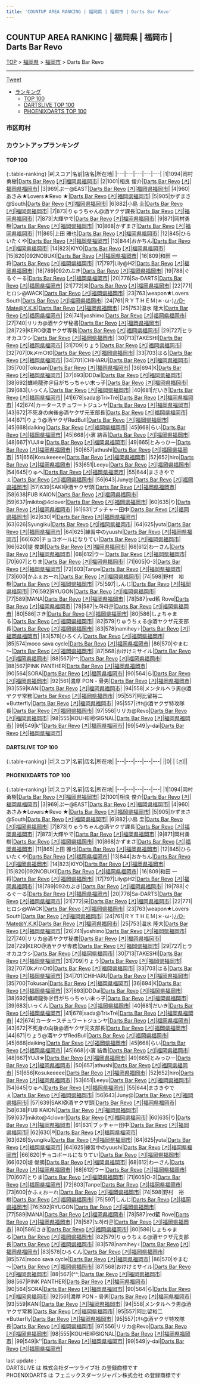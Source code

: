 ```yaml
---
title: 'COUNTUP AREA RANKING | 福岡県 | 福岡市 | Darts Bar Revo'
---
```

## COUNTUP AREA RANKING | 福岡県 | 福岡市 | Darts Bar Revo

[TOP](/darts/rank/) > [福岡県](/darts/rank/福岡県/) > [福岡市](/darts/rank/福岡県/福岡市/) > Darts Bar Revo

___

<a href="https://twitter.com/share?ref_src=twsrc%5Etfw" data-text="COUNTUP AREA RANKING | 福岡県福岡市Darts Bar Revo" class="twitter-share-button" data-hashtags="DARTSLIVE,PHOENIXDARTS,darts,ダーツ" data-show-count="false">Tweet</a>

* [ランキング](#カウントアップランキング)
    * [TOP 100](#top-100)
    * [DARTSLIVE TOP 100](#dartslive-top-100)
    * [PHOENIXDARTS TOP 100](#phoenixdarts-top-100)

### 市区町村

<ul>

</ul>

### カウントアップランキング

#### TOP 100



{:.table-ranking}
|#|スコア|名前|店名|所在地|
|---|---|---|---|---|
|1|1094|<span class="rank-name-pd">岡村 勇樹</span>|<a href="/darts/rank/shops/7135.html">Darts Bar Revo</a> <a href="https://vs.phoenixdarts.com/jp/shop/shopDetailInfo/s_7135?s_seq=7135">[↗]</a>|<a href="/darts/rank/福岡県/福岡市">福岡県福岡市</a>|
|2|1001|<span class="rank-name-pd">相良 俊介</span>|<a href="/darts/rank/shops/7135.html">Darts Bar Revo</a> <a href="https://vs.phoenixdarts.com/jp/shop/shopDetailInfo/s_7135?s_seq=7135">[↗]</a>|<a href="/darts/rank/福岡県/福岡市">福岡県福岡市</a>|
|3|969|<span class="rank-name-pd">ぷー@EAST</span>|<a href="/darts/rank/shops/7135.html">Darts Bar Revo</a> <a href="https://vs.phoenixdarts.com/jp/shop/shopDetailInfo/s_7135?s_seq=7135">[↗]</a>|<a href="/darts/rank/福岡県/福岡市">福岡県福岡市</a>|
|4|960|<span class="rank-name-pd">あさみ★Lovers★Revo ★</span>|<a href="/darts/rank/shops/7135.html">Darts Bar Revo</a> <a href="https://vs.phoenixdarts.com/jp/shop/shopDetailInfo/s_7135?s_seq=7135">[↗]</a>|<a href="/darts/rank/福岡県/福岡市">福岡県福岡市</a>|
|5|905|<span class="rank-name-pd">かずまさ@South</span>|<a href="/darts/rank/shops/7135.html">Darts Bar Revo</a> <a href="https://vs.phoenixdarts.com/jp/shop/shopDetailInfo/s_7135?s_seq=7135">[↗]</a>|<a href="/darts/rank/福岡県/福岡市">福岡県福岡市</a>|
|6|882|<span class="rank-name-pd"><span class="pro-icon-pd"></span>小島 圭</span>|<a href="/darts/rank/shops/7135.html">Darts Bar Revo</a> <a href="https://vs.phoenixdarts.com/jp/shop/shopDetailInfo/s_7135?s_seq=7135">[↗]</a>|<a href="/darts/rank/福岡県/福岡市">福岡県福岡市</a>|
|7|873|<span class="rank-name-pd">りゅうちゃん@酒ヤクザ課長</span>|<a href="/darts/rank/shops/7135.html">Darts Bar Revo</a> <a href="https://vs.phoenixdarts.com/jp/shop/shopDetailInfo/s_7135?s_seq=7135">[↗]</a>|<a href="/darts/rank/福岡県/福岡市">福岡県福岡市</a>|
|7|873|<span class="rank-name-pd">大輝やで</span>|<a href="/darts/rank/shops/7135.html">Darts Bar Revo</a> <a href="https://vs.phoenixdarts.com/jp/shop/shopDetailInfo/s_7135?s_seq=7135">[↗]</a>|<a href="/darts/rank/福岡県/福岡市">福岡県福岡市</a>|
|9|871|<span class="rank-name-pd">岡村勇樹</span>|<a href="/darts/rank/shops/7135.html">Darts Bar Revo</a> <a href="https://vs.phoenixdarts.com/jp/shop/shopDetailInfo/s_7135?s_seq=7135">[↗]</a>|<a href="/darts/rank/福岡県/福岡市">福岡県福岡市</a>|
|10|868|<span class="rank-name-pd">かずまさ</span>|<a href="/darts/rank/shops/7135.html">Darts Bar Revo</a> <a href="https://vs.phoenixdarts.com/jp/shop/shopDetailInfo/s_7135?s_seq=7135">[↗]</a>|<a href="/darts/rank/福岡県/福岡市">福岡県福岡市</a>|
|11|865|<span class="rank-name-pd"><span class="pro-icon-pd"></span>上田 雅也</span>|<a href="/darts/rank/shops/7135.html">Darts Bar Revo</a> <a href="https://vs.phoenixdarts.com/jp/shop/shopDetailInfo/s_7135?s_seq=7135">[↗]</a>|<a href="/darts/rank/福岡県/福岡市">福岡県福岡市</a>|
|12|845|<span class="rank-name-pd">ひらいたくや</span>|<a href="/darts/rank/shops/7135.html">Darts Bar Revo</a> <a href="https://vs.phoenixdarts.com/jp/shop/shopDetailInfo/s_7135?s_seq=7135">[↗]</a>|<a href="/darts/rank/福岡県/福岡市">福岡県福岡市</a>|
|13|844|<span class="rank-name-pd">おかちん</span>|<a href="/darts/rank/shops/7135.html">Darts Bar Revo</a> <a href="https://vs.phoenixdarts.com/jp/shop/shopDetailInfo/s_7135?s_seq=7135">[↗]</a>|<a href="/darts/rank/福岡県/福岡市">福岡県福岡市</a>|
|14|823|<span class="rank-name-pd">KIYO</span>|<a href="/darts/rank/shops/7135.html">Darts Bar Revo</a> <a href="https://vs.phoenixdarts.com/jp/shop/shopDetailInfo/s_7135?s_seq=7135">[↗]</a>|<a href="/darts/rank/福岡県/福岡市">福岡県福岡市</a>|
|15|820|<span class="rank-name-pd">092NOBUKI</span>|<a href="/darts/rank/shops/7135.html">Darts Bar Revo</a> <a href="https://vs.phoenixdarts.com/jp/shop/shopDetailInfo/s_7135?s_seq=7135">[↗]</a>|<a href="/darts/rank/福岡県/福岡市">福岡県福岡市</a>|
|16|809|<span class="rank-name-pd">和田 一将</span>|<a href="/darts/rank/shops/7135.html">Darts Bar Revo</a> <a href="https://vs.phoenixdarts.com/jp/shop/shopDetailInfo/s_7135?s_seq=7135">[↗]</a>|<a href="/darts/rank/福岡県/福岡市">福岡県福岡市</a>|
|17|797|<span class="rank-name-pd">Lily@H2</span>|<a href="/darts/rank/shops/7135.html">Darts Bar Revo</a> <a href="https://vs.phoenixdarts.com/jp/shop/shopDetailInfo/s_7135?s_seq=7135">[↗]</a>|<a href="/darts/rank/福岡県/福岡市">福岡県福岡市</a>|
|18|789|<span class="rank-name-pd">092のぶき</span>|<a href="/darts/rank/shops/7135.html">Darts Bar Revo</a> <a href="https://vs.phoenixdarts.com/jp/shop/shopDetailInfo/s_7135?s_seq=7135">[↗]</a>|<a href="/darts/rank/福岡県/福岡市">福岡県福岡市</a>|
|19|788|<span class="rank-name-pd">ぐるぐーる</span>|<a href="/darts/rank/shops/7135.html">Darts Bar Revo</a> <a href="https://vs.phoenixdarts.com/jp/shop/shopDetailInfo/s_7135?s_seq=7135">[↗]</a>|<a href="/darts/rank/福岡県/福岡市">福岡県福岡市</a>|
|20|776|<span class="rank-name-pd">Sa-DARTS</span>|<a href="/darts/rank/shops/7135.html">Darts Bar Revo</a> <a href="https://vs.phoenixdarts.com/jp/shop/shopDetailInfo/s_7135?s_seq=7135">[↗]</a>|<a href="/darts/rank/福岡県/福岡市">福岡県福岡市</a>|
|21|772|<span class="rank-name-pd">来</span>|<a href="/darts/rank/shops/7135.html">Darts Bar Revo</a> <a href="https://vs.phoenixdarts.com/jp/shop/shopDetailInfo/s_7135?s_seq=7135">[↗]</a>|<a href="/darts/rank/福岡県/福岡市">福岡県福岡市</a>|
|22|771|<span class="rank-name-pd">ヒロシ@WACK</span>|<a href="/darts/rank/shops/7135.html">Darts Bar Revo</a> <a href="https://vs.phoenixdarts.com/jp/shop/shopDetailInfo/s_7135?s_seq=7135">[↗]</a>|<a href="/darts/rank/福岡県/福岡市">福岡県福岡市</a>|
|23|763|<span class="rank-name-pd">weapon★Lovers South</span>|<a href="/darts/rank/shops/7135.html">Darts Bar Revo</a> <a href="https://vs.phoenixdarts.com/jp/shop/shopDetailInfo/s_7135?s_seq=7135">[↗]</a>|<a href="/darts/rank/福岡県/福岡市">福岡県福岡市</a>|
|24|761|<span class="rank-name-pd">ＲＹＴＨＥＭ(＊･ω･)ﾉﾉD-Mate@Y.K.K</span>|<a href="/darts/rank/shops/7135.html">Darts Bar Revo</a> <a href="https://vs.phoenixdarts.com/jp/shop/shopDetailInfo/s_7135?s_seq=7135">[↗]</a>|<a href="/darts/rank/福岡県/福岡市">福岡県福岡市</a>|
|25|753|<span class="rank-name-pd"><span class="pro-icon-pd"></span>温水 隆大</span>|<a href="/darts/rank/shops/7135.html">Darts Bar Revo</a> <a href="https://vs.phoenixdarts.com/jp/shop/shopDetailInfo/s_7135?s_seq=7135">[↗]</a>|<a href="/darts/rank/福岡県/福岡市">福岡県福岡市</a>|
|26|741|<span class="rank-name-pd">yoshimo</span>|<a href="/darts/rank/shops/7135.html">Darts Bar Revo</a> <a href="https://vs.phoenixdarts.com/jp/shop/shopDetailInfo/s_7135?s_seq=7135">[↗]</a>|<a href="/darts/rank/福岡県/福岡市">福岡県福岡市</a>|
|27|740|<span class="rank-name-pd">リリカ@酒ヤクザ秘書</span>|<a href="/darts/rank/shops/7135.html">Darts Bar Revo</a> <a href="https://vs.phoenixdarts.com/jp/shop/shopDetailInfo/s_7135?s_seq=7135">[↗]</a>|<a href="/darts/rank/福岡県/福岡市">福岡県福岡市</a>|
|28|729|<span class="rank-name-pd">KERO@酒ヤクザ専務</span>|<a href="/darts/rank/shops/7135.html">Darts Bar Revo</a> <a href="https://vs.phoenixdarts.com/jp/shop/shopDetailInfo/s_7135?s_seq=7135">[↗]</a>|<a href="/darts/rank/福岡県/福岡市">福岡県福岡市</a>|
|29|727|<span class="rank-name-pd">ヒラオカユウシ</span>|<a href="/darts/rank/shops/7135.html">Darts Bar Revo</a> <a href="https://vs.phoenixdarts.com/jp/shop/shopDetailInfo/s_7135?s_seq=7135">[↗]</a>|<a href="/darts/rank/福岡県/福岡市">福岡県福岡市</a>|
|30|713|<span class="rank-name-pd">TAKESHI</span>|<a href="/darts/rank/shops/7135.html">Darts Bar Revo</a> <a href="https://vs.phoenixdarts.com/jp/shop/shopDetailInfo/s_7135?s_seq=7135">[↗]</a>|<a href="/darts/rank/福岡県/福岡市">福岡県福岡市</a>|
|31|709|<span class="rank-name-pd">りょう</span>|<a href="/darts/rank/shops/7135.html">Darts Bar Revo</a> <a href="https://vs.phoenixdarts.com/jp/shop/shopDetailInfo/s_7135?s_seq=7135">[↗]</a>|<a href="/darts/rank/福岡県/福岡市">福岡県福岡市</a>|
|32|707|<span class="rank-name-pd">0k〆m○t0</span>|<a href="/darts/rank/shops/7135.html">Darts Bar Revo</a> <a href="https://vs.phoenixdarts.com/jp/shop/shopDetailInfo/s_7135?s_seq=7135">[↗]</a>|<a href="/darts/rank/福岡県/福岡市">福岡県福岡市</a>|
|33|703|<span class="rank-name-pd">はる</span>|<a href="/darts/rank/shops/7135.html">Darts Bar Revo</a> <a href="https://vs.phoenixdarts.com/jp/shop/shopDetailInfo/s_7135?s_seq=7135">[↗]</a>|<a href="/darts/rank/福岡県/福岡市">福岡県福岡市</a>|
|34|701|<span class="rank-name-pd">CHIHARU</span>|<a href="/darts/rank/shops/7135.html">Darts Bar Revo</a> <a href="https://vs.phoenixdarts.com/jp/shop/shopDetailInfo/s_7135?s_seq=7135">[↗]</a>|<a href="/darts/rank/福岡県/福岡市">福岡県福岡市</a>|
|35|700|<span class="rank-name-pd">Tokusan</span>|<a href="/darts/rank/shops/7135.html">Darts Bar Revo</a> <a href="https://vs.phoenixdarts.com/jp/shop/shopDetailInfo/s_7135?s_seq=7135">[↗]</a>|<a href="/darts/rank/福岡県/福岡市">福岡県福岡市</a>|
|36|694|<span class="rank-name-pd">K</span>|<a href="/darts/rank/shops/7135.html">Darts Bar Revo</a> <a href="https://vs.phoenixdarts.com/jp/shop/shopDetailInfo/s_7135?s_seq=7135">[↗]</a>|<a href="/darts/rank/福岡県/福岡市">福岡県福岡市</a>|
|37|693|<span class="rank-name-pd">DDDai</span>|<a href="/darts/rank/shops/7135.html">Darts Bar Revo</a> <a href="https://vs.phoenixdarts.com/jp/shop/shopDetailInfo/s_7135?s_seq=7135">[↗]</a>|<a href="/darts/rank/福岡県/福岡市">福岡県福岡市</a>|
|38|692|<span class="rank-name-pd">蠣﨑龍弥＠目がちっちゃい末っ子</span>|<a href="/darts/rank/shops/7135.html">Darts Bar Revo</a> <a href="https://vs.phoenixdarts.com/jp/shop/shopDetailInfo/s_7135?s_seq=7135">[↗]</a>|<a href="/darts/rank/福岡県/福岡市">福岡県福岡市</a>|
|39|683|<span class="rank-name-pd">いっくん</span>|<a href="/darts/rank/shops/7135.html">Darts Bar Revo</a> <a href="https://vs.phoenixdarts.com/jp/shop/shopDetailInfo/s_7135?s_seq=7135">[↗]</a>|<a href="/darts/rank/福岡県/福岡市">福岡県福岡市</a>|
|40|681|<span class="rank-name-pd">だいき</span>|<a href="/darts/rank/shops/7135.html">Darts Bar Revo</a> <a href="https://vs.phoenixdarts.com/jp/shop/shopDetailInfo/s_7135?s_seq=7135">[↗]</a>|<a href="/darts/rank/福岡県/福岡市">福岡県福岡市</a>|
|41|678|<span class="rank-name-pd">sada@Tri×Tré</span>|<a href="/darts/rank/shops/7135.html">Darts Bar Revo</a> <a href="https://vs.phoenixdarts.com/jp/shop/shopDetailInfo/s_7135?s_seq=7135">[↗]</a>|<a href="/darts/rank/福岡県/福岡市">福岡県福岡市</a>|
|42|674|<span class="rank-name-pd">カータースチュワートジュンヤ</span>|<a href="/darts/rank/shops/7135.html">Darts Bar Revo</a> <a href="https://vs.phoenixdarts.com/jp/shop/shopDetailInfo/s_7135?s_seq=7135">[↗]</a>|<a href="/darts/rank/福岡県/福岡市">福岡県福岡市</a>|
|43|672|<span class="rank-name-pd">不死身の向後@酒ヤクザ元支部長</span>|<a href="/darts/rank/shops/7135.html">Darts Bar Revo</a> <a href="https://vs.phoenixdarts.com/jp/shop/shopDetailInfo/s_7135?s_seq=7135">[↗]</a>|<a href="/darts/rank/福岡県/福岡市">福岡県福岡市</a>|
|44|671|<span class="rank-name-pd">りょう@酒ヤクザRedBull</span>|<a href="/darts/rank/shops/7135.html">Darts Bar Revo</a> <a href="https://vs.phoenixdarts.com/jp/shop/shopDetailInfo/s_7135?s_seq=7135">[↗]</a>|<a href="/darts/rank/福岡県/福岡市">福岡県福岡市</a>|
|45|668|<span class="rank-name-pd">daiking</span>|<a href="/darts/rank/shops/7135.html">Darts Bar Revo</a> <a href="https://vs.phoenixdarts.com/jp/shop/shopDetailInfo/s_7135?s_seq=7135">[↗]</a>|<a href="/darts/rank/福岡県/福岡市">福岡県福岡市</a>|
|45|668|<span class="rank-name-pd">らい</span>|<a href="/darts/rank/shops/7135.html">Darts Bar Revo</a> <a href="https://vs.phoenixdarts.com/jp/shop/shopDetailInfo/s_7135?s_seq=7135">[↗]</a>|<a href="/darts/rank/福岡県/福岡市">福岡県福岡市</a>|
|45|668|<span class="rank-name-pd"><span class="pro-icon-pd"></span>小濱 結香</span>|<a href="/darts/rank/shops/7135.html">Darts Bar Revo</a> <a href="https://vs.phoenixdarts.com/jp/shop/shopDetailInfo/s_7135?s_seq=7135">[↗]</a>|<a href="/darts/rank/福岡県/福岡市">福岡県福岡市</a>|
|48|667|<span class="rank-name-pd">YUJI☆</span>|<a href="/darts/rank/shops/7135.html">Darts Bar Revo</a> <a href="https://vs.phoenixdarts.com/jp/shop/shopDetailInfo/s_7135?s_seq=7135">[↗]</a>|<a href="/darts/rank/福岡県/福岡市">福岡県福岡市</a>|
|49|665|<span class="rank-name-pd">とみっひー</span>|<a href="/darts/rank/shops/7135.html">Darts Bar Revo</a> <a href="https://vs.phoenixdarts.com/jp/shop/shopDetailInfo/s_7135?s_seq=7135">[↗]</a>|<a href="/darts/rank/福岡県/福岡市">福岡県福岡市</a>|
|50|657|<span class="rank-name-pd">athushi</span>|<a href="/darts/rank/shops/7135.html">Darts Bar Revo</a> <a href="https://vs.phoenixdarts.com/jp/shop/shopDetailInfo/s_7135?s_seq=7135">[↗]</a>|<a href="/darts/rank/福岡県/福岡市">福岡県福岡市</a>|
|51|656|<span class="rank-name-pd">Kosukeeeee</span>|<a href="/darts/rank/shops/7135.html">Darts Bar Revo</a> <a href="https://vs.phoenixdarts.com/jp/shop/shopDetailInfo/s_7135?s_seq=7135">[↗]</a>|<a href="/darts/rank/福岡県/福岡市">福岡県福岡市</a>|
|52|652|<span class="rank-name-pd">hiro</span>|<a href="/darts/rank/shops/7135.html">Darts Bar Revo</a> <a href="https://vs.phoenixdarts.com/jp/shop/shopDetailInfo/s_7135?s_seq=7135">[↗]</a>|<a href="/darts/rank/福岡県/福岡市">福岡県福岡市</a>|
|53|651|<span class="rank-name-pd">Leeyu</span>|<a href="/darts/rank/shops/7135.html">Darts Bar Revo</a> <a href="https://vs.phoenixdarts.com/jp/shop/shopDetailInfo/s_7135?s_seq=7135">[↗]</a>|<a href="/darts/rank/福岡県/福岡市">福岡県福岡市</a>|
|54|645|<span class="rank-name-pd">りゅへ</span>|<a href="/darts/rank/shops/7135.html">Darts Bar Revo</a> <a href="https://vs.phoenixdarts.com/jp/shop/shopDetailInfo/s_7135?s_seq=7135">[↗]</a>|<a href="/darts/rank/福岡県/福岡市">福岡県福岡市</a>|
|55|644|<span class="rank-name-pd">まさきやでぇ</span>|<a href="/darts/rank/shops/7135.html">Darts Bar Revo</a> <a href="https://vs.phoenixdarts.com/jp/shop/shopDetailInfo/s_7135?s_seq=7135">[↗]</a>|<a href="/darts/rank/福岡県/福岡市">福岡県福岡市</a>|
|56|643|<span class="rank-name-pd">Juny@</span>|<a href="/darts/rank/shops/7135.html">Darts Bar Revo</a> <a href="https://vs.phoenixdarts.com/jp/shop/shopDetailInfo/s_7135?s_seq=7135">[↗]</a>|<a href="/darts/rank/福岡県/福岡市">福岡県福岡市</a>|
|57|639|<span class="rank-name-pd">SAKI@酒ヤクザ頭</span>|<a href="/darts/rank/shops/7135.html">Darts Bar Revo</a> <a href="https://vs.phoenixdarts.com/jp/shop/shopDetailInfo/s_7135?s_seq=7135">[↗]</a>|<a href="/darts/rank/福岡県/福岡市">福岡県福岡市</a>|
|58|638|<span class="rank-name-pd">FUB KAION</span>|<a href="/darts/rank/shops/7135.html">Darts Bar Revo</a> <a href="https://vs.phoenixdarts.com/jp/shop/shopDetailInfo/s_7135?s_seq=7135">[↗]</a>|<a href="/darts/rank/福岡県/福岡市">福岡県福岡市</a>|
|59|637|<span class="rank-name-pd">mikito@4clover</span>|<a href="/darts/rank/shops/7135.html">Darts Bar Revo</a> <a href="https://vs.phoenixdarts.com/jp/shop/shopDetailInfo/s_7135?s_seq=7135">[↗]</a>|<a href="/darts/rank/福岡県/福岡市">福岡県福岡市</a>|
|60|635|<span class="rank-name-pd">り</span>|<a href="/darts/rank/shops/7135.html">Darts Bar Revo</a> <a href="https://vs.phoenixdarts.com/jp/shop/shopDetailInfo/s_7135?s_seq=7135">[↗]</a>|<a href="/darts/rank/福岡県/福岡市">福岡県福岡市</a>|
|61|631|<span class="rank-name-pd">ブッチャー田中</span>|<a href="/darts/rank/shops/7135.html">Darts Bar Revo</a> <a href="https://vs.phoenixdarts.com/jp/shop/shopDetailInfo/s_7135?s_seq=7135">[↗]</a>|<a href="/darts/rank/福岡県/福岡市">福岡県福岡市</a>|
|62|630|<span class="rank-name-pd">®️</span>|<a href="/darts/rank/shops/7135.html">Darts Bar Revo</a> <a href="https://vs.phoenixdarts.com/jp/shop/shopDetailInfo/s_7135?s_seq=7135">[↗]</a>|<a href="/darts/rank/福岡県/福岡市">福岡県福岡市</a>|
|63|626|<span class="rank-name-pd">Syungiku</span>|<a href="/darts/rank/shops/7135.html">Darts Bar Revo</a> <a href="https://vs.phoenixdarts.com/jp/shop/shopDetailInfo/s_7135?s_seq=7135">[↗]</a>|<a href="/darts/rank/福岡県/福岡市">福岡県福岡市</a>|
|64|625|<span class="rank-name-pd">yuta</span>|<a href="/darts/rank/shops/7135.html">Darts Bar Revo</a> <a href="https://vs.phoenixdarts.com/jp/shop/shopDetailInfo/s_7135?s_seq=7135">[↗]</a>|<a href="/darts/rank/福岡県/福岡市">福岡県福岡市</a>|
|64|625|<span class="rank-name-pd">練習中のyuushi</span>|<a href="/darts/rank/shops/7135.html">Darts Bar Revo</a> <a href="https://vs.phoenixdarts.com/jp/shop/shopDetailInfo/s_7135?s_seq=7135">[↗]</a>|<a href="/darts/rank/福岡県/福岡市">福岡県福岡市</a>|
|66|620|<span class="rank-name-pd">チョコボールになりてい</span>|<a href="/darts/rank/shops/7135.html">Darts Bar Revo</a> <a href="https://vs.phoenixdarts.com/jp/shop/shopDetailInfo/s_7135?s_seq=7135">[↗]</a>|<a href="/darts/rank/福岡県/福岡市">福岡県福岡市</a>|
|66|620|<span class="rank-name-pd"><span class="pro-icon-pd"></span>堤 俊朗</span>|<a href="/darts/rank/shops/7135.html">Darts Bar Revo</a> <a href="https://vs.phoenixdarts.com/jp/shop/shopDetailInfo/s_7135?s_seq=7135">[↗]</a>|<a href="/darts/rank/福岡県/福岡市">福岡県福岡市</a>|
|68|612|<span class="rank-name-pd">わーさん</span>|<a href="/darts/rank/shops/7135.html">Darts Bar Revo</a> <a href="https://vs.phoenixdarts.com/jp/shop/shopDetailInfo/s_7135?s_seq=7135">[↗]</a>|<a href="/darts/rank/福岡県/福岡市">福岡県福岡市</a>|
|68|612|<span class="rank-name-pd">ウー</span>|<a href="/darts/rank/shops/7135.html">Darts Bar Revo</a> <a href="https://vs.phoenixdarts.com/jp/shop/shopDetailInfo/s_7135?s_seq=7135">[↗]</a>|<a href="/darts/rank/福岡県/福岡市">福岡県福岡市</a>|
|70|607|<span class="rank-name-pd">とりま</span>|<a href="/darts/rank/shops/7135.html">Darts Bar Revo</a> <a href="https://vs.phoenixdarts.com/jp/shop/shopDetailInfo/s_7135?s_seq=7135">[↗]</a>|<a href="/darts/rank/福岡県/福岡市">福岡県福岡市</a>|
|71|605|<span class="rank-name-pd">O-3</span>|<a href="/darts/rank/shops/7135.html">Darts Bar Revo</a> <a href="https://vs.phoenixdarts.com/jp/shop/shopDetailInfo/s_7135?s_seq=7135">[↗]</a>|<a href="/darts/rank/福岡県/福岡市">福岡県福岡市</a>|
|72|603|<span class="rank-name-pd">Tanpe</span>|<a href="/darts/rank/shops/7135.html">Darts Bar Revo</a> <a href="https://vs.phoenixdarts.com/jp/shop/shopDetailInfo/s_7135?s_seq=7135">[↗]</a>|<a href="/darts/rank/福岡県/福岡市">福岡県福岡市</a>|
|73|600|<span class="rank-name-pd">かふぇおーれ</span>|<a href="/darts/rank/shops/7135.html">Darts Bar Revo</a> <a href="https://vs.phoenixdarts.com/jp/shop/shopDetailInfo/s_7135?s_seq=7135">[↗]</a>|<a href="/darts/rank/福岡県/福岡市">福岡県福岡市</a>|
|74|598|<span class="rank-name-pd">野村　裕樹</span>|<a href="/darts/rank/shops/7135.html">Darts Bar Revo</a> <a href="https://vs.phoenixdarts.com/jp/shop/shopDetailInfo/s_7135?s_seq=7135">[↗]</a>|<a href="/darts/rank/福岡県/福岡市">福岡県福岡市</a>|
|75|597|<span class="rank-name-pd">しんじ</span>|<a href="/darts/rank/shops/7135.html">Darts Bar Revo</a> <a href="https://vs.phoenixdarts.com/jp/shop/shopDetailInfo/s_7135?s_seq=7135">[↗]</a>|<a href="/darts/rank/福岡県/福岡市">福岡県福岡市</a>|
|76|592|<span class="rank-name-pd">RYUGON</span>|<a href="/darts/rank/shops/7135.html">Darts Bar Revo</a> <a href="https://vs.phoenixdarts.com/jp/shop/shopDetailInfo/s_7135?s_seq=7135">[↗]</a>|<a href="/darts/rank/福岡県/福岡市">福岡県福岡市</a>|
|77|589|<span class="rank-name-pd">MANA</span>|<a href="/darts/rank/shops/7135.html">Darts Bar Revo</a> <a href="https://vs.phoenixdarts.com/jp/shop/shopDetailInfo/s_7135?s_seq=7135">[↗]</a>|<a href="/darts/rank/福岡県/福岡市">福岡県福岡市</a>|
|78|587|<span class="rank-name-pd">red藍 Rove</span>|<a href="/darts/rank/shops/7135.html">Darts Bar Revo</a> <a href="https://vs.phoenixdarts.com/jp/shop/shopDetailInfo/s_7135?s_seq=7135">[↗]</a>|<a href="/darts/rank/福岡県/福岡市">福岡県福岡市</a>|
|78|587|<span class="rank-name-pd">노하라쿤</span>|<a href="/darts/rank/shops/7135.html">Darts Bar Revo</a> <a href="https://vs.phoenixdarts.com/jp/shop/shopDetailInfo/s_7135?s_seq=7135">[↗]</a>|<a href="/darts/rank/福岡県/福岡市">福岡県福岡市</a>|
|80|586|<span class="rank-name-pd">さき</span>|<a href="/darts/rank/shops/7135.html">Darts Bar Revo</a> <a href="https://vs.phoenixdarts.com/jp/shop/shopDetailInfo/s_7135?s_seq=7135">[↗]</a>|<a href="/darts/rank/福岡県/福岡市">福岡県福岡市</a>|
|80|586|<span class="rank-name-pd">しょちゃまる</span>|<a href="/darts/rank/shops/7135.html">Darts Bar Revo</a> <a href="https://vs.phoenixdarts.com/jp/shop/shopDetailInfo/s_7135?s_seq=7135">[↗]</a>|<a href="/darts/rank/福岡県/福岡市">福岡県福岡市</a>|
|82|579|<span class="rank-name-pd">りゅうちぇる@酒ヤクザ元支部長</span>|<a href="/darts/rank/shops/7135.html">Darts Bar Revo</a> <a href="https://vs.phoenixdarts.com/jp/shop/shopDetailInfo/s_7135?s_seq=7135">[↗]</a>|<a href="/darts/rank/福岡県/福岡市">福岡県福岡市</a>|
|83|578|<span class="rank-name-pd">namihey♀</span>|<a href="/darts/rank/shops/7135.html">Darts Bar Revo</a> <a href="https://vs.phoenixdarts.com/jp/shop/shopDetailInfo/s_7135?s_seq=7135">[↗]</a>|<a href="/darts/rank/福岡県/福岡市">福岡県福岡市</a>|
|83|578|<span class="rank-name-pd">ひろくん</span>|<a href="/darts/rank/shops/7135.html">Darts Bar Revo</a> <a href="https://vs.phoenixdarts.com/jp/shop/shopDetailInfo/s_7135?s_seq=7135">[↗]</a>|<a href="/darts/rank/福岡県/福岡市">福岡県福岡市</a>|
|85|574|<span class="rank-name-pd">moco sava cycle</span>|<a href="/darts/rank/shops/7135.html">Darts Bar Revo</a> <a href="https://vs.phoenixdarts.com/jp/shop/shopDetailInfo/s_7135?s_seq=7135">[↗]</a>|<a href="/darts/rank/福岡県/福岡市">福岡県福岡市</a>|
|86|570|<span class="rank-name-pd">やまむ～</span>|<a href="/darts/rank/shops/7135.html">Darts Bar Revo</a> <a href="https://vs.phoenixdarts.com/jp/shop/shopDetailInfo/s_7135?s_seq=7135">[↗]</a>|<a href="/darts/rank/福岡県/福岡市">福岡県福岡市</a>|
|87|568|<span class="rank-name-pd">おけけミサイル</span>|<a href="/darts/rank/shops/7135.html">Darts Bar Revo</a> <a href="https://vs.phoenixdarts.com/jp/shop/shopDetailInfo/s_7135?s_seq=7135">[↗]</a>|<a href="/darts/rank/福岡県/福岡市">福岡県福岡市</a>|
|88|567|<span class="rank-name-pd">(^^;</span>|<a href="/darts/rank/shops/7135.html">Darts Bar Revo</a> <a href="https://vs.phoenixdarts.com/jp/shop/shopDetailInfo/s_7135?s_seq=7135">[↗]</a>|<a href="/darts/rank/福岡県/福岡市">福岡県福岡市</a>|
|88|567|<span class="rank-name-pd">PINK PANTHER</span>|<a href="/darts/rank/shops/7135.html">Darts Bar Revo</a> <a href="https://vs.phoenixdarts.com/jp/shop/shopDetailInfo/s_7135?s_seq=7135">[↗]</a>|<a href="/darts/rank/福岡県/福岡市">福岡県福岡市</a>|
|90|564|<span class="rank-name-pd">SORA</span>|<a href="/darts/rank/shops/7135.html">Darts Bar Revo</a> <a href="https://vs.phoenixdarts.com/jp/shop/shopDetailInfo/s_7135?s_seq=7135">[↗]</a>|<a href="/darts/rank/福岡県/福岡市">福岡県福岡市</a>|
|90|564|<span class="rank-name-pd">ら</span>|<a href="/darts/rank/shops/7135.html">Darts Bar Revo</a> <a href="https://vs.phoenixdarts.com/jp/shop/shopDetailInfo/s_7135?s_seq=7135">[↗]</a>|<a href="/darts/rank/福岡県/福岡市">福岡県福岡市</a>|
|92|561|<span class="rank-name-pd">濃厚 PON・骨男</span>|<a href="/darts/rank/shops/7135.html">Darts Bar Revo</a> <a href="https://vs.phoenixdarts.com/jp/shop/shopDetailInfo/s_7135?s_seq=7135">[↗]</a>|<a href="/darts/rank/福岡県/福岡市">福岡県福岡市</a>|
|93|559|<span class="rank-name-pd">KANI</span>|<a href="/darts/rank/shops/7135.html">Darts Bar Revo</a> <a href="https://vs.phoenixdarts.com/jp/shop/shopDetailInfo/s_7135?s_seq=7135">[↗]</a>|<a href="/darts/rank/福岡県/福岡市">福岡県福岡市</a>|
|94|558|<span class="rank-name-pd">メンタルヘラ男@酒ヤクザ常務</span>|<a href="/darts/rank/shops/7135.html">Darts Bar Revo</a> <a href="https://vs.phoenixdarts.com/jp/shop/shopDetailInfo/s_7135?s_seq=7135">[↗]</a>|<a href="/darts/rank/福岡県/福岡市">福岡県福岡市</a>|
|95|557|<span class="rank-name-pd">阿比留裕二⭐︎Butterfly</span>|<a href="/darts/rank/shops/7135.html">Darts Bar Revo</a> <a href="https://vs.phoenixdarts.com/jp/shop/shopDetailInfo/s_7135?s_seq=7135">[↗]</a>|<a href="/darts/rank/福岡県/福岡市">福岡県福岡市</a>|
|95|557|<span class="rank-name-pd">ﾐｻｷ@酒ヤクザ特攻隊長</span>|<a href="/darts/rank/shops/7135.html">Darts Bar Revo</a> <a href="https://vs.phoenixdarts.com/jp/shop/shopDetailInfo/s_7135?s_seq=7135">[↗]</a>|<a href="/darts/rank/福岡県/福岡市">福岡県福岡市</a>|
|97|556|<span class="rank-name-pd">リリカ@Revo</span>|<a href="/darts/rank/shops/7135.html">Darts Bar Revo</a> <a href="https://vs.phoenixdarts.com/jp/shop/shopDetailInfo/s_7135?s_seq=7135">[↗]</a>|<a href="/darts/rank/福岡県/福岡市">福岡県福岡市</a>|
|98|555|<span class="rank-name-pd">KOUHEI@SIGNAL</span>|<a href="/darts/rank/shops/7135.html">Darts Bar Revo</a> <a href="https://vs.phoenixdarts.com/jp/shop/shopDetailInfo/s_7135?s_seq=7135">[↗]</a>|<a href="/darts/rank/福岡県/福岡市">福岡県福岡市</a>|
|99|549|<span class="rank-name-pd">k&#x27;&#x27;</span>|<a href="/darts/rank/shops/7135.html">Darts Bar Revo</a> <a href="https://vs.phoenixdarts.com/jp/shop/shopDetailInfo/s_7135?s_seq=7135">[↗]</a>|<a href="/darts/rank/福岡県/福岡市">福岡県福岡市</a>|
|99|549|<span class="rank-name-pd">y-dai</span>|<a href="/darts/rank/shops/7135.html">Darts Bar Revo</a> <a href="https://vs.phoenixdarts.com/jp/shop/shopDetailInfo/s_7135?s_seq=7135">[↗]</a>|<a href="/darts/rank/福岡県/福岡市">福岡県福岡市</a>|


#### DARTSLIVE TOP 100



{:.table-ranking}
|#|スコア|名前|店名|所在地|
|---|---|---|---|---|
||0|<span class="rank-name-dl"> </span>|<a href="/darts/rank/shops/.html"></a> <a href="">[↗]</a>|<a href="/darts/rank//"></a>|


#### PHOENIXDARTS TOP 100



{:.table-ranking}
|#|スコア|名前|店名|所在地|
|---|---|---|---|---|
|1|1094|<span class="rank-name-pd">岡村 勇樹</span>|<a href="/darts/rank/shops/7135.html">Darts Bar Revo</a> <a href="https://vs.phoenixdarts.com/jp/shop/shopDetailInfo/s_7135?s_seq=7135">[↗]</a>|<a href="/darts/rank/福岡県/福岡市">福岡県福岡市</a>|
|2|1001|<span class="rank-name-pd">相良 俊介</span>|<a href="/darts/rank/shops/7135.html">Darts Bar Revo</a> <a href="https://vs.phoenixdarts.com/jp/shop/shopDetailInfo/s_7135?s_seq=7135">[↗]</a>|<a href="/darts/rank/福岡県/福岡市">福岡県福岡市</a>|
|3|969|<span class="rank-name-pd">ぷー@EAST</span>|<a href="/darts/rank/shops/7135.html">Darts Bar Revo</a> <a href="https://vs.phoenixdarts.com/jp/shop/shopDetailInfo/s_7135?s_seq=7135">[↗]</a>|<a href="/darts/rank/福岡県/福岡市">福岡県福岡市</a>|
|4|960|<span class="rank-name-pd">あさみ★Lovers★Revo ★</span>|<a href="/darts/rank/shops/7135.html">Darts Bar Revo</a> <a href="https://vs.phoenixdarts.com/jp/shop/shopDetailInfo/s_7135?s_seq=7135">[↗]</a>|<a href="/darts/rank/福岡県/福岡市">福岡県福岡市</a>|
|5|905|<span class="rank-name-pd">かずまさ@South</span>|<a href="/darts/rank/shops/7135.html">Darts Bar Revo</a> <a href="https://vs.phoenixdarts.com/jp/shop/shopDetailInfo/s_7135?s_seq=7135">[↗]</a>|<a href="/darts/rank/福岡県/福岡市">福岡県福岡市</a>|
|6|882|<span class="rank-name-pd"><span class="pro-icon-pd"></span>小島 圭</span>|<a href="/darts/rank/shops/7135.html">Darts Bar Revo</a> <a href="https://vs.phoenixdarts.com/jp/shop/shopDetailInfo/s_7135?s_seq=7135">[↗]</a>|<a href="/darts/rank/福岡県/福岡市">福岡県福岡市</a>|
|7|873|<span class="rank-name-pd">りゅうちゃん@酒ヤクザ課長</span>|<a href="/darts/rank/shops/7135.html">Darts Bar Revo</a> <a href="https://vs.phoenixdarts.com/jp/shop/shopDetailInfo/s_7135?s_seq=7135">[↗]</a>|<a href="/darts/rank/福岡県/福岡市">福岡県福岡市</a>|
|7|873|<span class="rank-name-pd">大輝やで</span>|<a href="/darts/rank/shops/7135.html">Darts Bar Revo</a> <a href="https://vs.phoenixdarts.com/jp/shop/shopDetailInfo/s_7135?s_seq=7135">[↗]</a>|<a href="/darts/rank/福岡県/福岡市">福岡県福岡市</a>|
|9|871|<span class="rank-name-pd">岡村勇樹</span>|<a href="/darts/rank/shops/7135.html">Darts Bar Revo</a> <a href="https://vs.phoenixdarts.com/jp/shop/shopDetailInfo/s_7135?s_seq=7135">[↗]</a>|<a href="/darts/rank/福岡県/福岡市">福岡県福岡市</a>|
|10|868|<span class="rank-name-pd">かずまさ</span>|<a href="/darts/rank/shops/7135.html">Darts Bar Revo</a> <a href="https://vs.phoenixdarts.com/jp/shop/shopDetailInfo/s_7135?s_seq=7135">[↗]</a>|<a href="/darts/rank/福岡県/福岡市">福岡県福岡市</a>|
|11|865|<span class="rank-name-pd"><span class="pro-icon-pd"></span>上田 雅也</span>|<a href="/darts/rank/shops/7135.html">Darts Bar Revo</a> <a href="https://vs.phoenixdarts.com/jp/shop/shopDetailInfo/s_7135?s_seq=7135">[↗]</a>|<a href="/darts/rank/福岡県/福岡市">福岡県福岡市</a>|
|12|845|<span class="rank-name-pd">ひらいたくや</span>|<a href="/darts/rank/shops/7135.html">Darts Bar Revo</a> <a href="https://vs.phoenixdarts.com/jp/shop/shopDetailInfo/s_7135?s_seq=7135">[↗]</a>|<a href="/darts/rank/福岡県/福岡市">福岡県福岡市</a>|
|13|844|<span class="rank-name-pd">おかちん</span>|<a href="/darts/rank/shops/7135.html">Darts Bar Revo</a> <a href="https://vs.phoenixdarts.com/jp/shop/shopDetailInfo/s_7135?s_seq=7135">[↗]</a>|<a href="/darts/rank/福岡県/福岡市">福岡県福岡市</a>|
|14|823|<span class="rank-name-pd">KIYO</span>|<a href="/darts/rank/shops/7135.html">Darts Bar Revo</a> <a href="https://vs.phoenixdarts.com/jp/shop/shopDetailInfo/s_7135?s_seq=7135">[↗]</a>|<a href="/darts/rank/福岡県/福岡市">福岡県福岡市</a>|
|15|820|<span class="rank-name-pd">092NOBUKI</span>|<a href="/darts/rank/shops/7135.html">Darts Bar Revo</a> <a href="https://vs.phoenixdarts.com/jp/shop/shopDetailInfo/s_7135?s_seq=7135">[↗]</a>|<a href="/darts/rank/福岡県/福岡市">福岡県福岡市</a>|
|16|809|<span class="rank-name-pd">和田 一将</span>|<a href="/darts/rank/shops/7135.html">Darts Bar Revo</a> <a href="https://vs.phoenixdarts.com/jp/shop/shopDetailInfo/s_7135?s_seq=7135">[↗]</a>|<a href="/darts/rank/福岡県/福岡市">福岡県福岡市</a>|
|17|797|<span class="rank-name-pd">Lily@H2</span>|<a href="/darts/rank/shops/7135.html">Darts Bar Revo</a> <a href="https://vs.phoenixdarts.com/jp/shop/shopDetailInfo/s_7135?s_seq=7135">[↗]</a>|<a href="/darts/rank/福岡県/福岡市">福岡県福岡市</a>|
|18|789|<span class="rank-name-pd">092のぶき</span>|<a href="/darts/rank/shops/7135.html">Darts Bar Revo</a> <a href="https://vs.phoenixdarts.com/jp/shop/shopDetailInfo/s_7135?s_seq=7135">[↗]</a>|<a href="/darts/rank/福岡県/福岡市">福岡県福岡市</a>|
|19|788|<span class="rank-name-pd">ぐるぐーる</span>|<a href="/darts/rank/shops/7135.html">Darts Bar Revo</a> <a href="https://vs.phoenixdarts.com/jp/shop/shopDetailInfo/s_7135?s_seq=7135">[↗]</a>|<a href="/darts/rank/福岡県/福岡市">福岡県福岡市</a>|
|20|776|<span class="rank-name-pd">Sa-DARTS</span>|<a href="/darts/rank/shops/7135.html">Darts Bar Revo</a> <a href="https://vs.phoenixdarts.com/jp/shop/shopDetailInfo/s_7135?s_seq=7135">[↗]</a>|<a href="/darts/rank/福岡県/福岡市">福岡県福岡市</a>|
|21|772|<span class="rank-name-pd">来</span>|<a href="/darts/rank/shops/7135.html">Darts Bar Revo</a> <a href="https://vs.phoenixdarts.com/jp/shop/shopDetailInfo/s_7135?s_seq=7135">[↗]</a>|<a href="/darts/rank/福岡県/福岡市">福岡県福岡市</a>|
|22|771|<span class="rank-name-pd">ヒロシ@WACK</span>|<a href="/darts/rank/shops/7135.html">Darts Bar Revo</a> <a href="https://vs.phoenixdarts.com/jp/shop/shopDetailInfo/s_7135?s_seq=7135">[↗]</a>|<a href="/darts/rank/福岡県/福岡市">福岡県福岡市</a>|
|23|763|<span class="rank-name-pd">weapon★Lovers South</span>|<a href="/darts/rank/shops/7135.html">Darts Bar Revo</a> <a href="https://vs.phoenixdarts.com/jp/shop/shopDetailInfo/s_7135?s_seq=7135">[↗]</a>|<a href="/darts/rank/福岡県/福岡市">福岡県福岡市</a>|
|24|761|<span class="rank-name-pd">ＲＹＴＨＥＭ(＊･ω･)ﾉﾉD-Mate@Y.K.K</span>|<a href="/darts/rank/shops/7135.html">Darts Bar Revo</a> <a href="https://vs.phoenixdarts.com/jp/shop/shopDetailInfo/s_7135?s_seq=7135">[↗]</a>|<a href="/darts/rank/福岡県/福岡市">福岡県福岡市</a>|
|25|753|<span class="rank-name-pd"><span class="pro-icon-pd"></span>温水 隆大</span>|<a href="/darts/rank/shops/7135.html">Darts Bar Revo</a> <a href="https://vs.phoenixdarts.com/jp/shop/shopDetailInfo/s_7135?s_seq=7135">[↗]</a>|<a href="/darts/rank/福岡県/福岡市">福岡県福岡市</a>|
|26|741|<span class="rank-name-pd">yoshimo</span>|<a href="/darts/rank/shops/7135.html">Darts Bar Revo</a> <a href="https://vs.phoenixdarts.com/jp/shop/shopDetailInfo/s_7135?s_seq=7135">[↗]</a>|<a href="/darts/rank/福岡県/福岡市">福岡県福岡市</a>|
|27|740|<span class="rank-name-pd">リリカ@酒ヤクザ秘書</span>|<a href="/darts/rank/shops/7135.html">Darts Bar Revo</a> <a href="https://vs.phoenixdarts.com/jp/shop/shopDetailInfo/s_7135?s_seq=7135">[↗]</a>|<a href="/darts/rank/福岡県/福岡市">福岡県福岡市</a>|
|28|729|<span class="rank-name-pd">KERO@酒ヤクザ専務</span>|<a href="/darts/rank/shops/7135.html">Darts Bar Revo</a> <a href="https://vs.phoenixdarts.com/jp/shop/shopDetailInfo/s_7135?s_seq=7135">[↗]</a>|<a href="/darts/rank/福岡県/福岡市">福岡県福岡市</a>|
|29|727|<span class="rank-name-pd">ヒラオカユウシ</span>|<a href="/darts/rank/shops/7135.html">Darts Bar Revo</a> <a href="https://vs.phoenixdarts.com/jp/shop/shopDetailInfo/s_7135?s_seq=7135">[↗]</a>|<a href="/darts/rank/福岡県/福岡市">福岡県福岡市</a>|
|30|713|<span class="rank-name-pd">TAKESHI</span>|<a href="/darts/rank/shops/7135.html">Darts Bar Revo</a> <a href="https://vs.phoenixdarts.com/jp/shop/shopDetailInfo/s_7135?s_seq=7135">[↗]</a>|<a href="/darts/rank/福岡県/福岡市">福岡県福岡市</a>|
|31|709|<span class="rank-name-pd">りょう</span>|<a href="/darts/rank/shops/7135.html">Darts Bar Revo</a> <a href="https://vs.phoenixdarts.com/jp/shop/shopDetailInfo/s_7135?s_seq=7135">[↗]</a>|<a href="/darts/rank/福岡県/福岡市">福岡県福岡市</a>|
|32|707|<span class="rank-name-pd">0k〆m○t0</span>|<a href="/darts/rank/shops/7135.html">Darts Bar Revo</a> <a href="https://vs.phoenixdarts.com/jp/shop/shopDetailInfo/s_7135?s_seq=7135">[↗]</a>|<a href="/darts/rank/福岡県/福岡市">福岡県福岡市</a>|
|33|703|<span class="rank-name-pd">はる</span>|<a href="/darts/rank/shops/7135.html">Darts Bar Revo</a> <a href="https://vs.phoenixdarts.com/jp/shop/shopDetailInfo/s_7135?s_seq=7135">[↗]</a>|<a href="/darts/rank/福岡県/福岡市">福岡県福岡市</a>|
|34|701|<span class="rank-name-pd">CHIHARU</span>|<a href="/darts/rank/shops/7135.html">Darts Bar Revo</a> <a href="https://vs.phoenixdarts.com/jp/shop/shopDetailInfo/s_7135?s_seq=7135">[↗]</a>|<a href="/darts/rank/福岡県/福岡市">福岡県福岡市</a>|
|35|700|<span class="rank-name-pd">Tokusan</span>|<a href="/darts/rank/shops/7135.html">Darts Bar Revo</a> <a href="https://vs.phoenixdarts.com/jp/shop/shopDetailInfo/s_7135?s_seq=7135">[↗]</a>|<a href="/darts/rank/福岡県/福岡市">福岡県福岡市</a>|
|36|694|<span class="rank-name-pd">K</span>|<a href="/darts/rank/shops/7135.html">Darts Bar Revo</a> <a href="https://vs.phoenixdarts.com/jp/shop/shopDetailInfo/s_7135?s_seq=7135">[↗]</a>|<a href="/darts/rank/福岡県/福岡市">福岡県福岡市</a>|
|37|693|<span class="rank-name-pd">DDDai</span>|<a href="/darts/rank/shops/7135.html">Darts Bar Revo</a> <a href="https://vs.phoenixdarts.com/jp/shop/shopDetailInfo/s_7135?s_seq=7135">[↗]</a>|<a href="/darts/rank/福岡県/福岡市">福岡県福岡市</a>|
|38|692|<span class="rank-name-pd">蠣﨑龍弥＠目がちっちゃい末っ子</span>|<a href="/darts/rank/shops/7135.html">Darts Bar Revo</a> <a href="https://vs.phoenixdarts.com/jp/shop/shopDetailInfo/s_7135?s_seq=7135">[↗]</a>|<a href="/darts/rank/福岡県/福岡市">福岡県福岡市</a>|
|39|683|<span class="rank-name-pd">いっくん</span>|<a href="/darts/rank/shops/7135.html">Darts Bar Revo</a> <a href="https://vs.phoenixdarts.com/jp/shop/shopDetailInfo/s_7135?s_seq=7135">[↗]</a>|<a href="/darts/rank/福岡県/福岡市">福岡県福岡市</a>|
|40|681|<span class="rank-name-pd">だいき</span>|<a href="/darts/rank/shops/7135.html">Darts Bar Revo</a> <a href="https://vs.phoenixdarts.com/jp/shop/shopDetailInfo/s_7135?s_seq=7135">[↗]</a>|<a href="/darts/rank/福岡県/福岡市">福岡県福岡市</a>|
|41|678|<span class="rank-name-pd">sada@Tri×Tré</span>|<a href="/darts/rank/shops/7135.html">Darts Bar Revo</a> <a href="https://vs.phoenixdarts.com/jp/shop/shopDetailInfo/s_7135?s_seq=7135">[↗]</a>|<a href="/darts/rank/福岡県/福岡市">福岡県福岡市</a>|
|42|674|<span class="rank-name-pd">カータースチュワートジュンヤ</span>|<a href="/darts/rank/shops/7135.html">Darts Bar Revo</a> <a href="https://vs.phoenixdarts.com/jp/shop/shopDetailInfo/s_7135?s_seq=7135">[↗]</a>|<a href="/darts/rank/福岡県/福岡市">福岡県福岡市</a>|
|43|672|<span class="rank-name-pd">不死身の向後@酒ヤクザ元支部長</span>|<a href="/darts/rank/shops/7135.html">Darts Bar Revo</a> <a href="https://vs.phoenixdarts.com/jp/shop/shopDetailInfo/s_7135?s_seq=7135">[↗]</a>|<a href="/darts/rank/福岡県/福岡市">福岡県福岡市</a>|
|44|671|<span class="rank-name-pd">りょう@酒ヤクザRedBull</span>|<a href="/darts/rank/shops/7135.html">Darts Bar Revo</a> <a href="https://vs.phoenixdarts.com/jp/shop/shopDetailInfo/s_7135?s_seq=7135">[↗]</a>|<a href="/darts/rank/福岡県/福岡市">福岡県福岡市</a>|
|45|668|<span class="rank-name-pd">daiking</span>|<a href="/darts/rank/shops/7135.html">Darts Bar Revo</a> <a href="https://vs.phoenixdarts.com/jp/shop/shopDetailInfo/s_7135?s_seq=7135">[↗]</a>|<a href="/darts/rank/福岡県/福岡市">福岡県福岡市</a>|
|45|668|<span class="rank-name-pd">らい</span>|<a href="/darts/rank/shops/7135.html">Darts Bar Revo</a> <a href="https://vs.phoenixdarts.com/jp/shop/shopDetailInfo/s_7135?s_seq=7135">[↗]</a>|<a href="/darts/rank/福岡県/福岡市">福岡県福岡市</a>|
|45|668|<span class="rank-name-pd"><span class="pro-icon-pd"></span>小濱 結香</span>|<a href="/darts/rank/shops/7135.html">Darts Bar Revo</a> <a href="https://vs.phoenixdarts.com/jp/shop/shopDetailInfo/s_7135?s_seq=7135">[↗]</a>|<a href="/darts/rank/福岡県/福岡市">福岡県福岡市</a>|
|48|667|<span class="rank-name-pd">YUJI☆</span>|<a href="/darts/rank/shops/7135.html">Darts Bar Revo</a> <a href="https://vs.phoenixdarts.com/jp/shop/shopDetailInfo/s_7135?s_seq=7135">[↗]</a>|<a href="/darts/rank/福岡県/福岡市">福岡県福岡市</a>|
|49|665|<span class="rank-name-pd">とみっひー</span>|<a href="/darts/rank/shops/7135.html">Darts Bar Revo</a> <a href="https://vs.phoenixdarts.com/jp/shop/shopDetailInfo/s_7135?s_seq=7135">[↗]</a>|<a href="/darts/rank/福岡県/福岡市">福岡県福岡市</a>|
|50|657|<span class="rank-name-pd">athushi</span>|<a href="/darts/rank/shops/7135.html">Darts Bar Revo</a> <a href="https://vs.phoenixdarts.com/jp/shop/shopDetailInfo/s_7135?s_seq=7135">[↗]</a>|<a href="/darts/rank/福岡県/福岡市">福岡県福岡市</a>|
|51|656|<span class="rank-name-pd">Kosukeeeee</span>|<a href="/darts/rank/shops/7135.html">Darts Bar Revo</a> <a href="https://vs.phoenixdarts.com/jp/shop/shopDetailInfo/s_7135?s_seq=7135">[↗]</a>|<a href="/darts/rank/福岡県/福岡市">福岡県福岡市</a>|
|52|652|<span class="rank-name-pd">hiro</span>|<a href="/darts/rank/shops/7135.html">Darts Bar Revo</a> <a href="https://vs.phoenixdarts.com/jp/shop/shopDetailInfo/s_7135?s_seq=7135">[↗]</a>|<a href="/darts/rank/福岡県/福岡市">福岡県福岡市</a>|
|53|651|<span class="rank-name-pd">Leeyu</span>|<a href="/darts/rank/shops/7135.html">Darts Bar Revo</a> <a href="https://vs.phoenixdarts.com/jp/shop/shopDetailInfo/s_7135?s_seq=7135">[↗]</a>|<a href="/darts/rank/福岡県/福岡市">福岡県福岡市</a>|
|54|645|<span class="rank-name-pd">りゅへ</span>|<a href="/darts/rank/shops/7135.html">Darts Bar Revo</a> <a href="https://vs.phoenixdarts.com/jp/shop/shopDetailInfo/s_7135?s_seq=7135">[↗]</a>|<a href="/darts/rank/福岡県/福岡市">福岡県福岡市</a>|
|55|644|<span class="rank-name-pd">まさきやでぇ</span>|<a href="/darts/rank/shops/7135.html">Darts Bar Revo</a> <a href="https://vs.phoenixdarts.com/jp/shop/shopDetailInfo/s_7135?s_seq=7135">[↗]</a>|<a href="/darts/rank/福岡県/福岡市">福岡県福岡市</a>|
|56|643|<span class="rank-name-pd">Juny@</span>|<a href="/darts/rank/shops/7135.html">Darts Bar Revo</a> <a href="https://vs.phoenixdarts.com/jp/shop/shopDetailInfo/s_7135?s_seq=7135">[↗]</a>|<a href="/darts/rank/福岡県/福岡市">福岡県福岡市</a>|
|57|639|<span class="rank-name-pd">SAKI@酒ヤクザ頭</span>|<a href="/darts/rank/shops/7135.html">Darts Bar Revo</a> <a href="https://vs.phoenixdarts.com/jp/shop/shopDetailInfo/s_7135?s_seq=7135">[↗]</a>|<a href="/darts/rank/福岡県/福岡市">福岡県福岡市</a>|
|58|638|<span class="rank-name-pd">FUB KAION</span>|<a href="/darts/rank/shops/7135.html">Darts Bar Revo</a> <a href="https://vs.phoenixdarts.com/jp/shop/shopDetailInfo/s_7135?s_seq=7135">[↗]</a>|<a href="/darts/rank/福岡県/福岡市">福岡県福岡市</a>|
|59|637|<span class="rank-name-pd">mikito@4clover</span>|<a href="/darts/rank/shops/7135.html">Darts Bar Revo</a> <a href="https://vs.phoenixdarts.com/jp/shop/shopDetailInfo/s_7135?s_seq=7135">[↗]</a>|<a href="/darts/rank/福岡県/福岡市">福岡県福岡市</a>|
|60|635|<span class="rank-name-pd">り</span>|<a href="/darts/rank/shops/7135.html">Darts Bar Revo</a> <a href="https://vs.phoenixdarts.com/jp/shop/shopDetailInfo/s_7135?s_seq=7135">[↗]</a>|<a href="/darts/rank/福岡県/福岡市">福岡県福岡市</a>|
|61|631|<span class="rank-name-pd">ブッチャー田中</span>|<a href="/darts/rank/shops/7135.html">Darts Bar Revo</a> <a href="https://vs.phoenixdarts.com/jp/shop/shopDetailInfo/s_7135?s_seq=7135">[↗]</a>|<a href="/darts/rank/福岡県/福岡市">福岡県福岡市</a>|
|62|630|<span class="rank-name-pd">®️</span>|<a href="/darts/rank/shops/7135.html">Darts Bar Revo</a> <a href="https://vs.phoenixdarts.com/jp/shop/shopDetailInfo/s_7135?s_seq=7135">[↗]</a>|<a href="/darts/rank/福岡県/福岡市">福岡県福岡市</a>|
|63|626|<span class="rank-name-pd">Syungiku</span>|<a href="/darts/rank/shops/7135.html">Darts Bar Revo</a> <a href="https://vs.phoenixdarts.com/jp/shop/shopDetailInfo/s_7135?s_seq=7135">[↗]</a>|<a href="/darts/rank/福岡県/福岡市">福岡県福岡市</a>|
|64|625|<span class="rank-name-pd">yuta</span>|<a href="/darts/rank/shops/7135.html">Darts Bar Revo</a> <a href="https://vs.phoenixdarts.com/jp/shop/shopDetailInfo/s_7135?s_seq=7135">[↗]</a>|<a href="/darts/rank/福岡県/福岡市">福岡県福岡市</a>|
|64|625|<span class="rank-name-pd">練習中のyuushi</span>|<a href="/darts/rank/shops/7135.html">Darts Bar Revo</a> <a href="https://vs.phoenixdarts.com/jp/shop/shopDetailInfo/s_7135?s_seq=7135">[↗]</a>|<a href="/darts/rank/福岡県/福岡市">福岡県福岡市</a>|
|66|620|<span class="rank-name-pd">チョコボールになりてい</span>|<a href="/darts/rank/shops/7135.html">Darts Bar Revo</a> <a href="https://vs.phoenixdarts.com/jp/shop/shopDetailInfo/s_7135?s_seq=7135">[↗]</a>|<a href="/darts/rank/福岡県/福岡市">福岡県福岡市</a>|
|66|620|<span class="rank-name-pd"><span class="pro-icon-pd"></span>堤 俊朗</span>|<a href="/darts/rank/shops/7135.html">Darts Bar Revo</a> <a href="https://vs.phoenixdarts.com/jp/shop/shopDetailInfo/s_7135?s_seq=7135">[↗]</a>|<a href="/darts/rank/福岡県/福岡市">福岡県福岡市</a>|
|68|612|<span class="rank-name-pd">わーさん</span>|<a href="/darts/rank/shops/7135.html">Darts Bar Revo</a> <a href="https://vs.phoenixdarts.com/jp/shop/shopDetailInfo/s_7135?s_seq=7135">[↗]</a>|<a href="/darts/rank/福岡県/福岡市">福岡県福岡市</a>|
|68|612|<span class="rank-name-pd">ウー</span>|<a href="/darts/rank/shops/7135.html">Darts Bar Revo</a> <a href="https://vs.phoenixdarts.com/jp/shop/shopDetailInfo/s_7135?s_seq=7135">[↗]</a>|<a href="/darts/rank/福岡県/福岡市">福岡県福岡市</a>|
|70|607|<span class="rank-name-pd">とりま</span>|<a href="/darts/rank/shops/7135.html">Darts Bar Revo</a> <a href="https://vs.phoenixdarts.com/jp/shop/shopDetailInfo/s_7135?s_seq=7135">[↗]</a>|<a href="/darts/rank/福岡県/福岡市">福岡県福岡市</a>|
|71|605|<span class="rank-name-pd">O-3</span>|<a href="/darts/rank/shops/7135.html">Darts Bar Revo</a> <a href="https://vs.phoenixdarts.com/jp/shop/shopDetailInfo/s_7135?s_seq=7135">[↗]</a>|<a href="/darts/rank/福岡県/福岡市">福岡県福岡市</a>|
|72|603|<span class="rank-name-pd">Tanpe</span>|<a href="/darts/rank/shops/7135.html">Darts Bar Revo</a> <a href="https://vs.phoenixdarts.com/jp/shop/shopDetailInfo/s_7135?s_seq=7135">[↗]</a>|<a href="/darts/rank/福岡県/福岡市">福岡県福岡市</a>|
|73|600|<span class="rank-name-pd">かふぇおーれ</span>|<a href="/darts/rank/shops/7135.html">Darts Bar Revo</a> <a href="https://vs.phoenixdarts.com/jp/shop/shopDetailInfo/s_7135?s_seq=7135">[↗]</a>|<a href="/darts/rank/福岡県/福岡市">福岡県福岡市</a>|
|74|598|<span class="rank-name-pd">野村　裕樹</span>|<a href="/darts/rank/shops/7135.html">Darts Bar Revo</a> <a href="https://vs.phoenixdarts.com/jp/shop/shopDetailInfo/s_7135?s_seq=7135">[↗]</a>|<a href="/darts/rank/福岡県/福岡市">福岡県福岡市</a>|
|75|597|<span class="rank-name-pd">しんじ</span>|<a href="/darts/rank/shops/7135.html">Darts Bar Revo</a> <a href="https://vs.phoenixdarts.com/jp/shop/shopDetailInfo/s_7135?s_seq=7135">[↗]</a>|<a href="/darts/rank/福岡県/福岡市">福岡県福岡市</a>|
|76|592|<span class="rank-name-pd">RYUGON</span>|<a href="/darts/rank/shops/7135.html">Darts Bar Revo</a> <a href="https://vs.phoenixdarts.com/jp/shop/shopDetailInfo/s_7135?s_seq=7135">[↗]</a>|<a href="/darts/rank/福岡県/福岡市">福岡県福岡市</a>|
|77|589|<span class="rank-name-pd">MANA</span>|<a href="/darts/rank/shops/7135.html">Darts Bar Revo</a> <a href="https://vs.phoenixdarts.com/jp/shop/shopDetailInfo/s_7135?s_seq=7135">[↗]</a>|<a href="/darts/rank/福岡県/福岡市">福岡県福岡市</a>|
|78|587|<span class="rank-name-pd">red藍 Rove</span>|<a href="/darts/rank/shops/7135.html">Darts Bar Revo</a> <a href="https://vs.phoenixdarts.com/jp/shop/shopDetailInfo/s_7135?s_seq=7135">[↗]</a>|<a href="/darts/rank/福岡県/福岡市">福岡県福岡市</a>|
|78|587|<span class="rank-name-pd">노하라쿤</span>|<a href="/darts/rank/shops/7135.html">Darts Bar Revo</a> <a href="https://vs.phoenixdarts.com/jp/shop/shopDetailInfo/s_7135?s_seq=7135">[↗]</a>|<a href="/darts/rank/福岡県/福岡市">福岡県福岡市</a>|
|80|586|<span class="rank-name-pd">さき</span>|<a href="/darts/rank/shops/7135.html">Darts Bar Revo</a> <a href="https://vs.phoenixdarts.com/jp/shop/shopDetailInfo/s_7135?s_seq=7135">[↗]</a>|<a href="/darts/rank/福岡県/福岡市">福岡県福岡市</a>|
|80|586|<span class="rank-name-pd">しょちゃまる</span>|<a href="/darts/rank/shops/7135.html">Darts Bar Revo</a> <a href="https://vs.phoenixdarts.com/jp/shop/shopDetailInfo/s_7135?s_seq=7135">[↗]</a>|<a href="/darts/rank/福岡県/福岡市">福岡県福岡市</a>|
|82|579|<span class="rank-name-pd">りゅうちぇる@酒ヤクザ元支部長</span>|<a href="/darts/rank/shops/7135.html">Darts Bar Revo</a> <a href="https://vs.phoenixdarts.com/jp/shop/shopDetailInfo/s_7135?s_seq=7135">[↗]</a>|<a href="/darts/rank/福岡県/福岡市">福岡県福岡市</a>|
|83|578|<span class="rank-name-pd">namihey♀</span>|<a href="/darts/rank/shops/7135.html">Darts Bar Revo</a> <a href="https://vs.phoenixdarts.com/jp/shop/shopDetailInfo/s_7135?s_seq=7135">[↗]</a>|<a href="/darts/rank/福岡県/福岡市">福岡県福岡市</a>|
|83|578|<span class="rank-name-pd">ひろくん</span>|<a href="/darts/rank/shops/7135.html">Darts Bar Revo</a> <a href="https://vs.phoenixdarts.com/jp/shop/shopDetailInfo/s_7135?s_seq=7135">[↗]</a>|<a href="/darts/rank/福岡県/福岡市">福岡県福岡市</a>|
|85|574|<span class="rank-name-pd">moco sava cycle</span>|<a href="/darts/rank/shops/7135.html">Darts Bar Revo</a> <a href="https://vs.phoenixdarts.com/jp/shop/shopDetailInfo/s_7135?s_seq=7135">[↗]</a>|<a href="/darts/rank/福岡県/福岡市">福岡県福岡市</a>|
|86|570|<span class="rank-name-pd">やまむ～</span>|<a href="/darts/rank/shops/7135.html">Darts Bar Revo</a> <a href="https://vs.phoenixdarts.com/jp/shop/shopDetailInfo/s_7135?s_seq=7135">[↗]</a>|<a href="/darts/rank/福岡県/福岡市">福岡県福岡市</a>|
|87|568|<span class="rank-name-pd">おけけミサイル</span>|<a href="/darts/rank/shops/7135.html">Darts Bar Revo</a> <a href="https://vs.phoenixdarts.com/jp/shop/shopDetailInfo/s_7135?s_seq=7135">[↗]</a>|<a href="/darts/rank/福岡県/福岡市">福岡県福岡市</a>|
|88|567|<span class="rank-name-pd">(^^;</span>|<a href="/darts/rank/shops/7135.html">Darts Bar Revo</a> <a href="https://vs.phoenixdarts.com/jp/shop/shopDetailInfo/s_7135?s_seq=7135">[↗]</a>|<a href="/darts/rank/福岡県/福岡市">福岡県福岡市</a>|
|88|567|<span class="rank-name-pd">PINK PANTHER</span>|<a href="/darts/rank/shops/7135.html">Darts Bar Revo</a> <a href="https://vs.phoenixdarts.com/jp/shop/shopDetailInfo/s_7135?s_seq=7135">[↗]</a>|<a href="/darts/rank/福岡県/福岡市">福岡県福岡市</a>|
|90|564|<span class="rank-name-pd">SORA</span>|<a href="/darts/rank/shops/7135.html">Darts Bar Revo</a> <a href="https://vs.phoenixdarts.com/jp/shop/shopDetailInfo/s_7135?s_seq=7135">[↗]</a>|<a href="/darts/rank/福岡県/福岡市">福岡県福岡市</a>|
|90|564|<span class="rank-name-pd">ら</span>|<a href="/darts/rank/shops/7135.html">Darts Bar Revo</a> <a href="https://vs.phoenixdarts.com/jp/shop/shopDetailInfo/s_7135?s_seq=7135">[↗]</a>|<a href="/darts/rank/福岡県/福岡市">福岡県福岡市</a>|
|92|561|<span class="rank-name-pd">濃厚 PON・骨男</span>|<a href="/darts/rank/shops/7135.html">Darts Bar Revo</a> <a href="https://vs.phoenixdarts.com/jp/shop/shopDetailInfo/s_7135?s_seq=7135">[↗]</a>|<a href="/darts/rank/福岡県/福岡市">福岡県福岡市</a>|
|93|559|<span class="rank-name-pd">KANI</span>|<a href="/darts/rank/shops/7135.html">Darts Bar Revo</a> <a href="https://vs.phoenixdarts.com/jp/shop/shopDetailInfo/s_7135?s_seq=7135">[↗]</a>|<a href="/darts/rank/福岡県/福岡市">福岡県福岡市</a>|
|94|558|<span class="rank-name-pd">メンタルヘラ男@酒ヤクザ常務</span>|<a href="/darts/rank/shops/7135.html">Darts Bar Revo</a> <a href="https://vs.phoenixdarts.com/jp/shop/shopDetailInfo/s_7135?s_seq=7135">[↗]</a>|<a href="/darts/rank/福岡県/福岡市">福岡県福岡市</a>|
|95|557|<span class="rank-name-pd">阿比留裕二⭐︎Butterfly</span>|<a href="/darts/rank/shops/7135.html">Darts Bar Revo</a> <a href="https://vs.phoenixdarts.com/jp/shop/shopDetailInfo/s_7135?s_seq=7135">[↗]</a>|<a href="/darts/rank/福岡県/福岡市">福岡県福岡市</a>|
|95|557|<span class="rank-name-pd">ﾐｻｷ@酒ヤクザ特攻隊長</span>|<a href="/darts/rank/shops/7135.html">Darts Bar Revo</a> <a href="https://vs.phoenixdarts.com/jp/shop/shopDetailInfo/s_7135?s_seq=7135">[↗]</a>|<a href="/darts/rank/福岡県/福岡市">福岡県福岡市</a>|
|97|556|<span class="rank-name-pd">リリカ@Revo</span>|<a href="/darts/rank/shops/7135.html">Darts Bar Revo</a> <a href="https://vs.phoenixdarts.com/jp/shop/shopDetailInfo/s_7135?s_seq=7135">[↗]</a>|<a href="/darts/rank/福岡県/福岡市">福岡県福岡市</a>|
|98|555|<span class="rank-name-pd">KOUHEI@SIGNAL</span>|<a href="/darts/rank/shops/7135.html">Darts Bar Revo</a> <a href="https://vs.phoenixdarts.com/jp/shop/shopDetailInfo/s_7135?s_seq=7135">[↗]</a>|<a href="/darts/rank/福岡県/福岡市">福岡県福岡市</a>|
|99|549|<span class="rank-name-pd">k&#x27;&#x27;</span>|<a href="/darts/rank/shops/7135.html">Darts Bar Revo</a> <a href="https://vs.phoenixdarts.com/jp/shop/shopDetailInfo/s_7135?s_seq=7135">[↗]</a>|<a href="/darts/rank/福岡県/福岡市">福岡県福岡市</a>|
|99|549|<span class="rank-name-pd">y-dai</span>|<a href="/darts/rank/shops/7135.html">Darts Bar Revo</a> <a href="https://vs.phoenixdarts.com/jp/shop/shopDetailInfo/s_7135?s_seq=7135">[↗]</a>|<a href="/darts/rank/福岡県/福岡市">福岡県福岡市</a>|


<div class="footer border-top border-gray-light mt-5 pt-3 text-right text-gray">
    last update : <span style="font-weight: italic" id="foot_last_modified"></span><br />
    DARTSLIVE は 株式会社ダーツライブ社 の登録商標です<br />
    PHOENIXDARTS は フェニックスダーツジャパン株式会社 の登録商標です<br />
</div>

<script src="https://cdnjs.cloudflare.com/ajax/libs/jquery.tablesorter/2.31.3/js/jquery.tablesorter.min.js" integrity="sha512-qzgd5cYSZcosqpzpn7zF2ZId8f/8CHmFKZ8j7mU4OUXTNRd5g+ZHBPsgKEwoqxCtdQvExE5LprwwPAgoicguNg==" crossorigin="anonymous" referrerpolicy="no-referrer"></script>
<link rel="stylesheet" href="https://cdnjs.cloudflare.com/ajax/libs/jquery.tablesorter/2.31.3/css/theme.default.min.css" integrity="sha512-wghhOJkjQX0Lh3NSWvNKeZ0ZpNn+SPVXX1Qyc9OCaogADktxrBiBdKGDoqVUOyhStvMBmJQ8ZdMHiR3wuEq8+w==" crossorigin="anonymous" referrerpolicy="no-referrer" />
<script>
$(function() {
    $(".table-ranking").tablesorter({sortList:[[0, 0]]});
    $("#foot_last_modified").text(formatDate(new Date(document.lastModified), 'yyyy-MM-dd HH:mm:ss'));
});
</script>

<script async src="https://platform.twitter.com/widgets.js" charset="utf-8"></script>